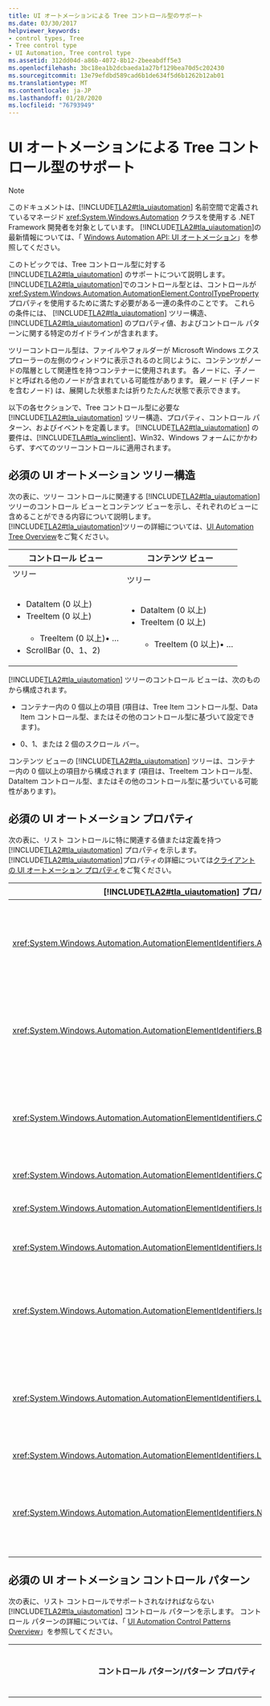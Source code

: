 ```yaml
---
title: UI オートメーションによる Tree コントロール型のサポート
ms.date: 03/30/2017
helpviewer_keywords:
- control types, Tree
- Tree control type
- UI Automation, Tree control type
ms.assetid: 312dd04d-a86b-4072-8b12-2beeabdff5e3
ms.openlocfilehash: 3bc18ea1b2dcbaeda1a27bf129bea70d5c202430
ms.sourcegitcommit: 13e79efdbd589cad6b1de634f5d6b1262b12ab01
ms.translationtype: MT
ms.contentlocale: ja-JP
ms.lasthandoff: 01/28/2020
ms.locfileid: "76793949"
---
```

# <a name="ui-automation-support-for-the-tree-control-type"></a>UI オートメーションによる Tree コントロール型のサポート
> [!NOTE]
> このドキュメントは、[!INCLUDE[TLA2#tla_uiautomation](../../../includes/tla2sharptla-uiautomation-md.md)] 名前空間で定義されているマネージド <xref:System.Windows.Automation> クラスを使用する .NET Framework 開発者を対象としています。 [!INCLUDE[TLA2#tla_uiautomation](../../../includes/tla2sharptla-uiautomation-md.md)]の最新情報については、「 [Windows Automation API: UI オートメーション](/windows/win32/winauto/entry-uiauto-win32)」を参照してください。  
  
 このトピックでは、Tree コントロール型に対する [!INCLUDE[TLA2#tla_uiautomation](../../../includes/tla2sharptla-uiautomation-md.md)] のサポートについて説明します。 [!INCLUDE[TLA2#tla_uiautomation](../../../includes/tla2sharptla-uiautomation-md.md)]でのコントロール型とは、コントロールが <xref:System.Windows.Automation.AutomationElement.ControlTypeProperty> プロパティを使用するために満たす必要がある一連の条件のことです。 これらの条件には、 [!INCLUDE[TLA2#tla_uiautomation](../../../includes/tla2sharptla-uiautomation-md.md)] ツリー構造、 [!INCLUDE[TLA2#tla_uiautomation](../../../includes/tla2sharptla-uiautomation-md.md)] のプロパティ値、およびコントロール パターンに関する特定のガイドラインが含まれます。  
  
 ツリーコントロール型は、ファイルやフォルダーが Microsoft Windows エクスプローラーの左側のウィンドウに表示されるのと同じように、コンテンツがノードの階層として関連性を持つコンテナーに使用されます。 各ノードに、子ノードと呼ばれる他のノードが含まれている可能性があります。 親ノード (子ノードを含むノード) は、展開した状態または折りたたんだ状態で表示できます。  
  
 以下の各セクションで、Tree コントロール型に必要な [!INCLUDE[TLA2#tla_uiautomation](../../../includes/tla2sharptla-uiautomation-md.md)] ツリー構造、プロパティ、コントロール パターン、およびイベントを定義します。 [!INCLUDE[TLA2#tla_uiautomation](../../../includes/tla2sharptla-uiautomation-md.md)] の要件は、[!INCLUDE[TLA#tla_winclient](../../../includes/tlasharptla-winclient-md.md)]、Win32、Windows フォームにかかわらず、すべてのツリーコントロールに適用されます。  
  
<a name="Required_UI_Automation_Tree_Structure"></a>   
## <a name="required-ui-automation-tree-structure"></a>必須の UI オートメーション ツリー構造  
 次の表に、ツリー コントロールに関連する [!INCLUDE[TLA2#tla_uiautomation](../../../includes/tla2sharptla-uiautomation-md.md)] ツリーのコントロール ビューとコンテンツ ビューを示し、それぞれのビューに含めることができる内容について説明します。 [!INCLUDE[TLA2#tla_uiautomation](../../../includes/tla2sharptla-uiautomation-md.md)]ツリーの詳細については、[UI Automation Tree Overview](ui-automation-tree-overview.md)をご覧ください。  
  
|コントロール ビュー|コンテンツ ビュー|  
|------------------|------------------|  
|ツリー<br /><br /> <ul><li>DataItem (0 以上)</li><li>TreeItem (0 以上)<br /><br /> <ul><li>TreeItem (0 以上)•    …</li></ul></li><li>ScrollBar (0、1、2)</li></ul>|ツリー<br /><br /> <ul><li>DataItem (0 以上)</li><li>TreeItem (0 以上)<br /><br /> <ul><li>TreeItem (0 以上)•    …</li></ul></li></ul>|  
  
 [!INCLUDE[TLA2#tla_uiautomation](../../../includes/tla2sharptla-uiautomation-md.md)] ツリーのコントロール ビューは、次のものから構成されます。  
  
- コンテナー内の 0 個以上の項目 (項目は、Tree Item コントロール型、Data Item コントロール型、またはその他のコントロール型に基づいて設定できます)。  
  
- 0、1、または 2 個のスクロール バー。  
  
 コンテンツ ビューの [!INCLUDE[TLA2#tla_uiautomation](../../../includes/tla2sharptla-uiautomation-md.md)] ツリーは、コンテナー内の 0 個以上の項目から構成されます (項目は、TreeItem コントロール型、DataItem コントロール型、またはその他のコントロール型に基づいている可能性があります)。  
  
<a name="Required_UI_Automation_Properties"></a>   
## <a name="required-ui-automation-properties"></a>必須の UI オートメーション プロパティ  
 次の表に、リスト コントロールに特に関連する値または定義を持つ [!INCLUDE[TLA2#tla_uiautomation](../../../includes/tla2sharptla-uiautomation-md.md)] プロパティを示します。 [!INCLUDE[TLA2#tla_uiautomation](../../../includes/tla2sharptla-uiautomation-md.md)]プロパティの詳細については[クライアントの UI オートメーション プロパティ](ui-automation-properties-for-clients.md)をご覧ください。  
  
|[!INCLUDE[TLA2#tla_uiautomation](../../../includes/tla2sharptla-uiautomation-md.md)] プロパティ|Value|メモ|  
|------------------------------------------------------------------------------------|-----------|-----------|  
|<xref:System.Windows.Automation.AutomationElementIdentifiers.AutomationIdProperty>|「ノート」を参照してください。|このプロパティの値は、アプリケーション内のすべてのコントロールで一意である必要があります。|  
|<xref:System.Windows.Automation.AutomationElementIdentifiers.BoundingRectangleProperty>|「ノート」を参照してください。|コントロール全体を格納する最も外側の四角形。|  
|<xref:System.Windows.Automation.AutomationElementIdentifiers.ClickablePointProperty>|「ノート」を参照してください。|ツリー コントロールには、クリックするとツリーまたはツリー コンテナー内の 1 つの項目にフォーカスが設定される、クリック可能なポイントがあります。 ツリーのクリック可能なポイントを取得するのは、項目を 1 つ選択したり項目にフォーカスを設定したりすることなくクリックできる場所がある場合に限られます。|  
|<xref:System.Windows.Automation.AutomationElementIdentifiers.ControlTypeProperty>|ツリー|この値は、すべての UI フレームワークで同じです。|  
|<xref:System.Windows.Automation.AutomationElementIdentifiers.IsContentElementProperty>|True|ツリー コントロールは、常に [!INCLUDE[TLA2#tla_uiautomation](../../../includes/tla2sharptla-uiautomation-md.md)] ツリーのコンテンツ ビューに含まれます。|  
|<xref:System.Windows.Automation.AutomationElementIdentifiers.IsControlElementProperty>|True|ツリー コントロールは、常に [!INCLUDE[TLA2#tla_uiautomation](../../../includes/tla2sharptla-uiautomation-md.md)] ツリーのコントロール ビューに含まれます。|  
|<xref:System.Windows.Automation.AutomationElementIdentifiers.IsKeyboardFocusableProperty>|「ノート」を参照してください。|コントロールがキーボード フォーカスを受け取ることができる場合は、このプロパティをサポートする必要があります。|  
|<xref:System.Windows.Automation.AutomationElementIdentifiers.LabeledByProperty>|「ノート」を参照してください。|ツリー コントロールにラベルが関連付けられている場合、このプロパティはそのラベルの <xref:System.Windows.Automation.AutomationElement> を返します。 それ以外の場合、プロパティは null 参照 (Microsoft Visual Basic .NET の`Nothing`) を返します。|  
|<xref:System.Windows.Automation.AutomationElementIdentifiers.LocalizedControlTypeProperty>|"ツリー"|List コントロール型に対応する、ローカライズされた文字列。|  
|<xref:System.Windows.Automation.AutomationElementIdentifiers.NameProperty>|「ノート」を参照してください。|ツリー コントロールの名前プロパティの値は、通常、コントロールにラベルを付けるテキストから取得されます。 テキスト ラベルが存在しない場合は、アプリケーションの開発者がこのプロパティの値を提供する必要があります。|  
  
<a name="Required_UI_Automation_Control_Patterns"></a>   
## <a name="required-ui-automation-control-patterns"></a>必須の UI オートメーション コントロール パターン  
 次の表に、リスト コントロールでサポートされなければならない [!INCLUDE[TLA2#tla_uiautomation](../../../includes/tla2sharptla-uiautomation-md.md)] コントロール パターンを示します。 コントロール パターンの詳細については、「 [UI Automation Control Patterns Overview](ui-automation-control-patterns-overview.md)」を参照してください。  
  
|コントロール パターン/パターン プロパティ|サポート/値|メモ|  
|---------------------------------------|--------------------|-----------|  
|<xref:System.Windows.Automation.Provider.ISelectionProvider>|状況に依存|選択可能な一連の項目を含むツリー コントロールは、このコントロール パターンを実装する必要があります。 項目を選択してもユーザーに意味のある情報が伝達されない場合は、このコントロール パターンを実装する必要はありません。|  
|<xref:System.Windows.Automation.Provider.ISelectionProvider.CanSelectMultiple%2A>|「ノート」を参照してください。|ツリー コントロールが複数選択をサポートする場合、このプロパティを実装します (ほとんどのツリー コントロールは、複数選択をサポートしません)。|  
|<xref:System.Windows.Automation.Provider.ISelectionProvider.IsSelectionRequired%2A>|「ノート」を参照してください。|このプロパティの値は、コントロールで項目が選択される必要がある場合に公開されます。|  
|<xref:System.Windows.Automation.Provider.IScrollProvider>|状況に依存|ツリー コンテナーのコンテンツがスクロールできる場合は、このコントロール パターンを実装します。|  
  
<a name="Required_UI_Automation_Events"></a>   
## <a name="required-ui-automation-events"></a>必須の UI オートメーション イベント  
 次の表に、すべてのツリー コントロールでサポートされなければならない [!INCLUDE[TLA2#tla_uiautomation](../../../includes/tla2sharptla-uiautomation-md.md)] イベントを示します。 イベントの詳細については、「 [UI Automation Events Overview](ui-automation-events-overview.md)」を参照してください。  
  
|[!INCLUDE[TLA2#tla_uiautomation](../../../includes/tla2sharptla-uiautomation-md.md)] イベント|でのサポート|メモ|  
|---------------------------------------------------------------------------------|-------------|-----------|  
|<xref:System.Windows.Automation.SelectionPatternIdentifiers.InvalidatedEvent>|状況に依存|[なし]|  
|<xref:System.Windows.Automation.AutomationElementIdentifiers.BoundingRectangleProperty> プロパティ変更イベント。|必須|[なし]|  
|<xref:System.Windows.Automation.AutomationElementIdentifiers.IsOffscreenProperty> プロパティ変更イベント。|必須|[なし]|  
|<xref:System.Windows.Automation.AutomationElementIdentifiers.IsEnabledProperty> プロパティ変更イベント。|必須|[なし]|  
|<xref:System.Windows.Automation.ScrollPatternIdentifiers.HorizontallyScrollableProperty> プロパティ変更イベント。|状況に依存|[なし]|  
|<xref:System.Windows.Automation.ScrollPatternIdentifiers.HorizontalScrollPercentProperty> プロパティ変更イベント。|状況に依存|[なし]|  
|<xref:System.Windows.Automation.ScrollPatternIdentifiers.HorizontalViewSizeProperty> プロパティ変更イベント。|状況に依存|[なし]|  
|<xref:System.Windows.Automation.ScrollPatternIdentifiers.VerticalScrollPercentProperty> プロパティ変更イベント。|状況に依存|[なし]|  
|<xref:System.Windows.Automation.ScrollPatternIdentifiers.VerticallyScrollableProperty> プロパティ変更イベント。|状況に依存|[なし]|  
|<xref:System.Windows.Automation.ScrollPatternIdentifiers.VerticalViewSizeProperty> プロパティ変更イベント。|状況に依存|[なし]|  
|<xref:System.Windows.Automation.AutomationElementIdentifiers.AutomationFocusChangedEvent>|必須|[なし]|  
|<xref:System.Windows.Automation.AutomationElementIdentifiers.StructureChangedEvent>|必須|[なし]|  
  
## <a name="see-also"></a>関連項目

- <xref:System.Windows.Automation.ControlType.Tree>
- [UI オートメーション コントロール型の概要](ui-automation-control-types-overview.md)
- [UI オートメーションの概要](ui-automation-overview.md)
